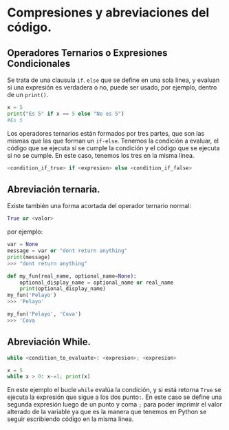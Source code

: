 # Compresiones y abreviaciones del código.

## Operadores Ternarios o Expresiones Condicionales

Se trata de una clausula `if`. `else` que se define en una sola linea, y evaluan si una expresión es verdadera o no, puede ser usado, por ejemplo, dentro de un `print()`.

```python
x = 5
print("Es 5" if x == 5 else "No es 5")
#Es 5
```

Los operadores ternarios están formados por tres partes, que son las mismas que las que forman un `if-else`. Tenemos la condición a evaluar, el código que se ejecuta si se cumple la condición y el código que se ejecuta si no se cumple. En este caso, tenemos los tres en la misma línea.

```python
<condition_if_true> if <expresion> else <condition_if_false>
```

## Abreviación ternaria.

Existe también  una forma acortada del operador ternario normal:

```python
True or <valor>
```

por ejemplo:

```python
var = None
message = var or "dont return anything"
print(message)
>>> "dont return anything"

def my_fun(real_name, optional_name=None):
    optional_display_name = optional_name or real_name
    print(optional_display_name)
my_fun('Pelayo')
>>> 'Pelayo'

my_fun('Pelayo', 'Cova')
>>> 'Cova

```



## Abreviación While.

```python
while <condition_to_evaluate>: <expresion>; <expresion>

x = 5
while x > 0: x-=1; print(x)
```

En este ejemplo el bucle `while` evalúa la condición, y si está retorna `True` se ejecuta la expresión que sigue a los dos punto`:`. En este caso se define una segunda expresión luego de un punto y coma `;` para poder imprimir el valor alterado de la variable ya que es la manera que tenemos en Python se seguir escribiendo código en la misma linea.

